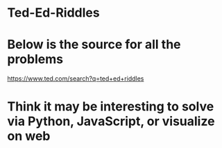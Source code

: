 # Ted-Ed-Riddles

# Below is the source for all the problems
https://www.ted.com/search?q=ted+ed+riddles

# Think it may be interesting to solve via Python, JavaScript, or visualize on web
